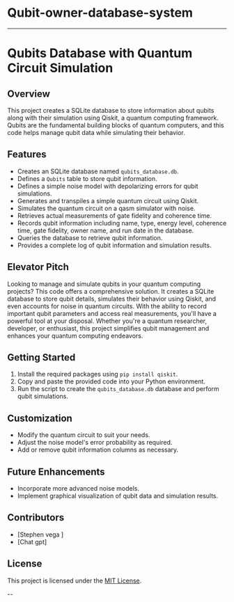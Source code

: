 # Qubit-owner-database-system

---

# Qubits Database with Quantum Circuit Simulation

## Overview

This project creates a SQLite database to store information about qubits along with their simulation using Qiskit, a quantum computing framework. Qubits are the fundamental building blocks of quantum computers, and this code helps manage qubit data while simulating their behavior.

## Features

- Creates an SQLite database named `qubits_database.db`.
- Defines a `Qubits` table to store qubit information.
- Defines a simple noise model with depolarizing errors for qubit simulations.
- Generates and transpiles a simple quantum circuit using Qiskit.
- Simulates the quantum circuit on a qasm simulator with noise.
- Retrieves actual measurements of gate fidelity and coherence time.
- Records qubit information including name, type, energy level, coherence time, gate fidelity, owner name, and run date in the database.
- Queries the database to retrieve qubit information.
- Provides a complete log of qubit information and simulation results.

## Elevator Pitch

Looking to manage and simulate qubits in your quantum computing projects? This code offers a comprehensive solution. It creates a SQLite database to store qubit details, simulates their behavior using Qiskit, and even accounts for noise in quantum circuits. With the ability to record important qubit parameters and access real measurements, you'll have a powerful tool at your disposal. Whether you're a quantum researcher, developer, or enthusiast, this project simplifies qubit management and enhances your quantum computing endeavors.

## Getting Started

1. Install the required packages using `pip install qiskit`.
2. Copy and paste the provided code into your Python environment.
3. Run the script to create the `qubits_database.db` database and perform qubit simulations.

## Customization

- Modify the quantum circuit to suit your needs.
- Adjust the noise model's error probability as required.
- Add or remove qubit information columns as necessary.

## Future Enhancements

- Incorporate more advanced noise models.
- Implement graphical visualization of qubit data and simulation results.

## Contributors

- [Stephen vega ]
- [Chat gpt]

## License

This project is licensed under the [MIT License](LICENSE).

--
